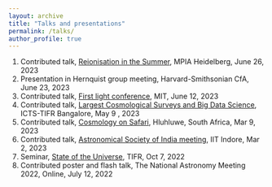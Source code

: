 ```yaml
---
layout: archive
title: "Talks and presentations"
permalink: /talks/
author_profile: true
---
```


1. Contributed talk, [Reionisation in the Summer]("https://sites.google.com/view/reionisation-in-the-summer/home?authuser=0"), MPIA Heidelberg, June 26, 2023
2. Presentation in Hernquist group meeting, Harvard-Smithsonian CfA, June 23, 2023
3. Contributed talk, [First light conference]("https://www.mit.edu/~eilers/firstlight.html"), MIT, June 12, 2023
4. Contributed talk, [Largest Cosmological Surveys and Big Data Science](https://youtu.be/SrK4a9grnto), ICTS-TIFR Bangalore, May 9 , 2023
5. Contributed talk, [Cosmology on Safari]("https://cosmosafari.co.za/programme/"), Hluhluwe, South Africa, Mar 9, 2023
6. Contributed talk, [Astronomical Society of India meeting]("https://astron-soc.in/asi2023/program"), IIT Indore, Mar 2, 2023
7. Seminar, [State of the Universe]("https://theory.tifr.res.in/~sotu/previous.php#2022October"), TIFR, Oct 7, 2022
8. Contributed poster and flash talk, The National Astronomy Meeting 2022, Online, July 12, 2022



